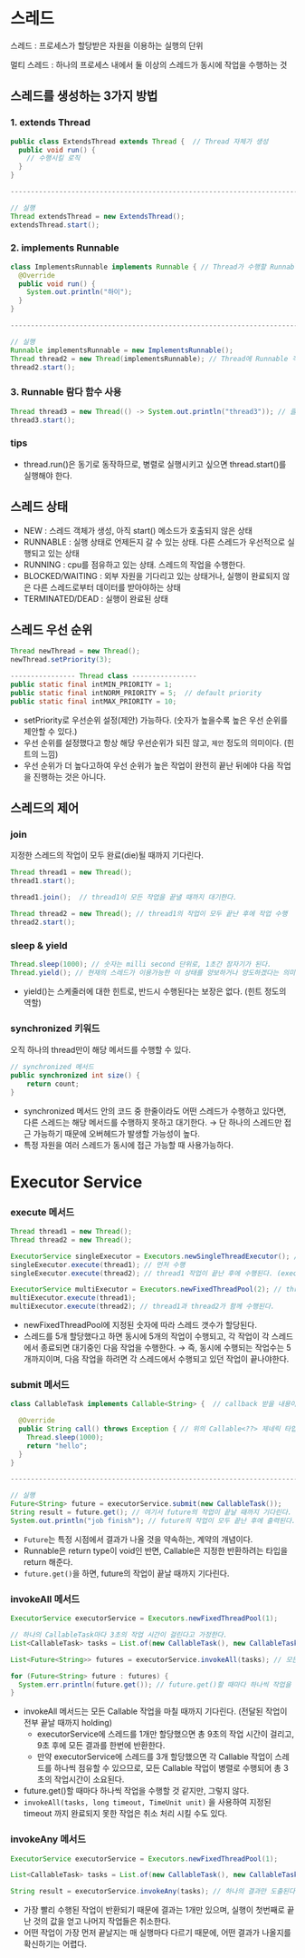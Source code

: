 # 스레드

스레드 : 프로세스가 할당받은 자원을 이용하는 실행의 단위

멀티 스레드 : 하나의 프로세스 내에서 둘 이상의 스레드가 동시에 작업을 수행하는 것

## 스레드를 생성하는 3가지 방법

### 1. extends Thread

```java
public class ExtendsThread extends Thread {  // Thread 자체가 생성
  public void run() {
    // 수행시킬 로직
  }
}

--------------------------------------------------------------------------------

// 실행
Thread extendsThread = new ExtendsThread();
extendsThread.start();
```

### 2. implements Runnable

```java
class ImplementsRunnable implements Runnable { // Thread가 수행할 Runnable
  @Override
  public void run() {
    System.out.println("하이");
  }
}

--------------------------------------------------------------------------------

// 실행 
Runnable implementsRunnable = new ImplementsRunnable();
Thread thread2 = new Thread(implementsRunnable); // Thread에 Runnable 객체를 넣어줘야 한다.
thread2.start();
```

### 3. Runnable 람다 함수 사용

```java
Thread thread3 = new Thread(() -> System.out.println("thread3")); // 클래스 생성할 필요 없음
thread3.start();
```

### tips

- thread.run()은 동기로 동작하므로, 병렬로 실행시키고 싶으면 thread.start()를 실행해야 한다.

## 스레드 상태

- NEW : 스레드 객체가 생성, 아직 start() 메소드가 호출되지 않은 상태
- RUNNABLE : 실행 상태로 언제든지 갈 수 있는 상태. 다른 스레드가 우선적으로 실행되고 있는 상태
- RUNNING : cpu를 점유하고 있는 상태. 스레드의 작업을 수행한다.
- BLOCKED/WAITING : 외부 자원을 기다리고 있는 상태거나, 실행이 완료되지 않은 다른 스레드로부터 데이터를 받아야하는 상태
- TERMINATED/DEAD : 실행이 완료된 상태

## 스레드 우선 순위

```java
Thread newThread = new Thread();
newThread.setPriority(3);

---------------- Thread class ----------------
public static final intMIN_PRIORITY = 1;
public static final intNORM_PRIORITY = 5;  // default priority
public static final intMAX_PRIORITY = 10;
```

- setPriority로 우선순위 설정(제안) 가능하다. (숫자가 높을수록 높은 우선 순위를 제안할 수 있다.)
- 우선 순위를 설정했다고 항상 해당 우선순위가 되진 않고, `제안` 정도의 의미이다. (힌트의 느낌)
- 우선 순위가 더 높다고하여 우선 순위가 높은 작업이 완전히 끝난 뒤에야 다음 작업을 진행하는 것은 아니다.

## 스레드의 제어

### join

지정한 스레드의 작업이 모두 완료(die)될 때까지 기다린다.

```java
Thread thread1 = new Thread();
thread1.start();

thread1.join();  // thread1이 모든 작업을 끝낼 때까지 대기한다.

Thread thread2 = new Thread(); // thread1의 작업이 모두 끝난 후에 작업 수행
thread2.start();
```

### sleep & yield

```java
Thread.sleep(1000); // 숫자는 milli second 단위로, 1초간 잠자기가 된다.
Thread.yield(); // 현재의 스레드가 이용가능한 이 상태를 양보하거나 양도하겠다는 의미
```

- yield()는 스케줄러에 대한 힌트로, 반드시 수행된다는 보장은 없다. (힌트 정도의 역할)

### synchronized 키워드

오직 하나의 thread만이 해당 메서드를 수행할 수 있다.

```java
// synchronized 메서드
public synchronized int size() {
    return count;
}
```

- synchronized 메서드 안의 코드 중 한줄이라도 어떤 스레드가 수행하고 있다면, 다른 스레드는 해당 메서드를 수행하지 못하고 대기한다.
→ 단 하나의 스레드만 접근 가능하기 때문에 오버헤드가 발생할 가능성이 높다.
- 특정 자원을 여러 스레드가 동시에 접근 가능할 때 사용가능하다.

# Executor Service

### execute 메서드

```java
Thread thread1 = new Thread();
Thread thread2 = new Thread();

ExecutorService singleExecutor = Executors.newSingleThreadExecutor(); //싱글 스레드로 작업 수행
singleExecutor.execute(thread1); // 먼저 수행
singleExecutor.execute(thread2); // thread1 작업이 끝난 후에 수행된다. (executorService가 싱글 스레드이므로)

ExecutorService multiExecutor = Executors.newFixedThreadPool(2); // thread 2개 할당
multiExecutor.execute(thread1);
multiExecutor.execute(thread2); // thread1과 thread2가 함께 수행된다.
```

- newFixedThreadPool에 지정된 숫자에 따라 스레드 갯수가 할당된다.
- 스레드를 5개 할당했다고 하면 동시에 5개의 작업이 수행되고, 각 작업이 각 스레드에서 종료되면 대기중인 다음 작업을 수행한다. 
→ 즉, 동시에 수행되는 작업수는 5개까지이며, 다음 작업을 하려면 각 스레드에서 수행되고 있던 작업이 끝나야한다.

### submit 메서드

```java
class CallableTask implements Callable<String> {  // callback 받을 내용이 있으므로, Callable 클래스 implements 

  @Override
  public String call() throws Exception { // 위의 Callable<??> 제네릭 타입에 따라 return type이 바뀐다.
    Thread.sleep(1000);
    return "hello";
  }
}

--------------------------------------------------------------------------------

// 실행
Future<String> future = executorService.submit(new CallableTask());
String result = future.get(); // 여기서 future의 작업이 끝날 때까지 기다린다.
System.out.println("job finish"); // future의 작업이 모두 끝난 후에 출력된다.
```

- `Future`는 특정 시점에서 결과가 나올 것을 약속하는, 계약의 개념이다.
- Runnable은 return type이 void인 반면, Callable은 지정한 반환하려는 타입을 return 해준다.
- `future.get()`을 하면, future의 작업이 끝날 때까지 기다린다.

### invokeAll 메서드

```java
ExecutorService executorService = Executors.newFixedThreadPool(1);

// 하나의 CallableTask마다 3초의 작업 시간이 걸린다고 가정한다.
List<CallableTask> tasks = List.of(new CallableTask(), new CallableTask(), new CallableTask());

List<Future<String>> futures = executorService.invokeAll(tasks); // 모든 Callable 작업을 마칠 때까지 기다린다.

for (Future<String> future : futures) {
  System.err.println(future.get()); // future.get()할 때마다 하나씩 작업을 수행할 것 같지만, 그렇지 않다.
}
```

- invokeAll 메서드는 모든 Callable 작업을 마칠 때까지 기다린다. (전달된 작업이 전부 끝날 때까지 holding)
    - executorService에 스레드를 1개만 할당했으면 총 9초의 작업 시간이 걸리고, 9초 후에 모든 결과를 한번에 반환한다.
    - 만약 executorService에 스레드를 3개 할당했으면 각 Callable 작업이 스레드를 하나씩 점유할 수 있으므로, 모든 Callable 작업이 병렬로 수행되어 총 3초의 작업시간이 소요된다.
- future.get()할 때마다 하나씩 작업을 수행할 것 같지만, 그렇지 않다.
- `invokeAll(tasks, long timeout, TimeUnit unit)` 을 사용하여 지정된 timeout 까지 완료되지 못한 작업은 취소 처리 시킬 수도 있다.

### invokeAny 메서드

```java
ExecutorService executorService = Executors.newFixedThreadPool(1);

List<CallableTask> tasks = List.of(new CallableTask(), new CallableTask(), new CallableTask());

String result = executorService.invokeAny(tasks); // 하나의 결과만 도출된다.
```

- 가장 빨리 수행된 작업이 반환되기 때문에 결과는 1개만 있으며, 실행이 첫번째로 끝난 것의 값을 얻고 나머지 작업들은 취소한다.
- 어떤 작업이 가장 먼저 끝날지는 매 실행마다 다르기 때문에, 어떤 결과가 나올지를 확신하기는 어렵다.